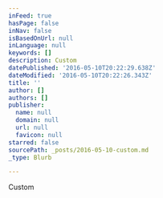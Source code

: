 ```yaml
---
inFeed: true
hasPage: false
inNav: false
isBasedOnUrl: null
inLanguage: null
keywords: []
description: Custom
datePublished: '2016-05-10T20:22:29.638Z'
dateModified: '2016-05-10T20:22:26.343Z'
title: ''
author: []
authors: []
publisher:
  name: null
  domain: null
  url: null
  favicon: null
starred: false
sourcePath: _posts/2016-05-10-custom.md
_type: Blurb

---
```

Custom